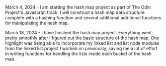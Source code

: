 March 4, 2024 - I am starting the hash map project as part of The Odin Project's Javascript track. I will construct a hash map data structure complete with a hashing function and several additional additional functions for manipulating the hash map.

March 18, 2024 - I have finished the hash map project. Everything went pretty smoothly after I figured out the basic structure of the hash map. One highlight was being able to incorporate my linked list and list node modules from the linked list project I worked on previously, saving me a lot of effort in writing functions for handling the lists inside each bucket of the hash map.